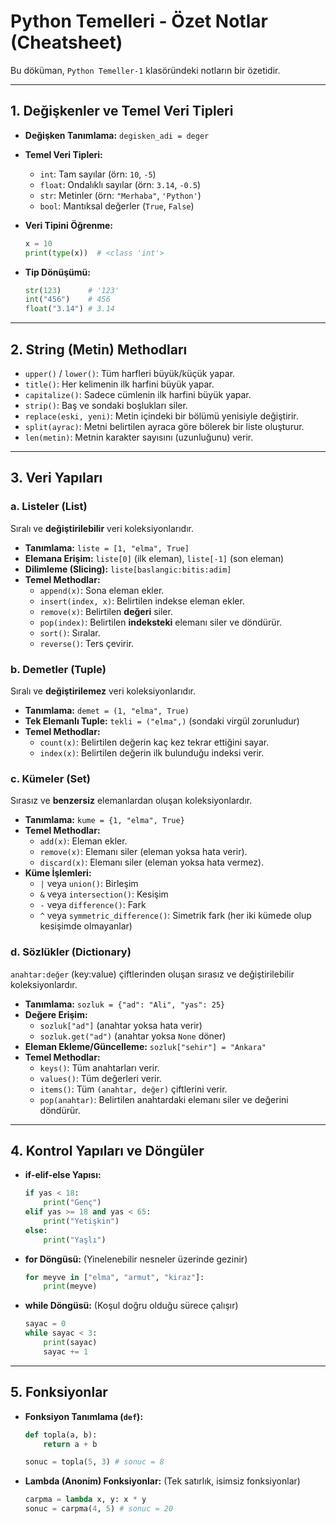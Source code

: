 <!-- @format -->

# Python Temelleri - Özet Notlar (Cheatsheet)

Bu döküman, `Python Temeller-1` klasöründeki notların bir özetidir.

---

## 1. Değişkenler ve Temel Veri Tipleri

- **Değişken Tanımlama:** `degisken_adi = deger`

- **Temel Veri Tipleri:**
  - `int`: Tam sayılar (örn: `10`, `-5`)
  - `float`: Ondalıklı sayılar (örn: `3.14`, `-0.5`)
  - `str`: Metinler (örn: `"Merhaba"`, `'Python'`)
  - `bool`: Mantıksal değerler (`True`, `False`)

- **Veri Tipini Öğrenme:**
  ```python
  x = 10
  print(type(x))  # <class 'int'>
  ```

- **Tip Dönüşümü:**
  ```python
  str(123)      # '123'
  int("456")    # 456
  float("3.14") # 3.14
  ```

---

## 2. String (Metin) Methodları

- `upper()` / `lower()`: Tüm harfleri büyük/küçük yapar.
- `title()`: Her kelimenin ilk harfini büyük yapar.
- `capitalize()`: Sadece cümlenin ilk harfini büyük yapar.
- `strip()`: Baş ve sondaki boşlukları siler.
- `replace(eski, yeni)`: Metin içindeki bir bölümü yenisiyle değiştirir.
- `split(ayrac)`: Metni belirtilen ayraca göre bölerek bir liste oluşturur.
- `len(metin)`: Metnin karakter sayısını (uzunluğunu) verir.

---

## 3. Veri Yapıları

### a. Listeler (List)

Sıralı ve **değiştirilebilir** veri koleksiyonlarıdır.

- **Tanımlama:** `liste = [1, "elma", True]`
- **Elemana Erişim:** `liste[0]` (ilk eleman), `liste[-1]` (son eleman)
- **Dilimleme (Slicing):** `liste[baslangic:bitis:adim]`
- **Temel Methodlar:**
  - `append(x)`: Sona eleman ekler.
  - `insert(index, x)`: Belirtilen indekse eleman ekler.
  - `remove(x)`: Belirtilen **değeri** siler.
  - `pop(index)`: Belirtilen **indeksteki** elemanı siler ve döndürür.
  - `sort()`: Sıralar.
  - `reverse()`: Ters çevirir.

### b. Demetler (Tuple)

Sıralı ve **değiştirilemez** veri koleksiyonlarıdır.

- **Tanımlama:** `demet = (1, "elma", True)`
- **Tek Elemanlı Tuple:** `tekli = ("elma",)` (sondaki virgül zorunludur)
- **Temel Methodlar:**
  - `count(x)`: Belirtilen değerin kaç kez tekrar ettiğini sayar.
  - `index(x)`: Belirtilen değerin ilk bulunduğu indeksi verir.

### c. Kümeler (Set)

Sırasız ve **benzersiz** elemanlardan oluşan koleksiyonlardır.

- **Tanımlama:** `kume = {1, "elma", True}`
- **Temel Methodlar:**
  - `add(x)`: Eleman ekler.
  - `remove(x)`: Elemanı siler (eleman yoksa hata verir).
  - `discard(x)`: Elemanı siler (eleman yoksa hata vermez).
- **Küme İşlemleri:**
  - `|` veya `union()`: Birleşim
  - `&` veya `intersection()`: Kesişim
  - `-` veya `difference()`: Fark
  - `^` veya `symmetric_difference()`: Simetrik fark (her iki kümede olup kesişimde olmayanlar)

### d. Sözlükler (Dictionary)

`anahtar:değer` (key:value) çiftlerinden oluşan sırasız ve değiştirilebilir koleksiyonlardır.

- **Tanımlama:** `sozluk = {"ad": "Ali", "yas": 25}`
- **Değere Erişim:**
  - `sozluk["ad"]` (anahtar yoksa hata verir)
  - `sozluk.get("ad")` (anahtar yoksa `None` döner)
- **Eleman Ekleme/Güncelleme:** `sozluk["sehir"] = "Ankara"`
- **Temel Methodlar:**
  - `keys()`: Tüm anahtarları verir.
  - `values()`: Tüm değerleri verir.
  - `items()`: Tüm `(anahtar, değer)` çiftlerini verir.
  - `pop(anahtar)`: Belirtilen anahtardaki elemanı siler ve değerini döndürür.

---

## 4. Kontrol Yapıları ve Döngüler

- **if-elif-else Yapısı:**
  ```python
  if yas < 18:
      print("Genç")
  elif yas >= 18 and yas < 65:
      print("Yetişkin")
  else:
      print("Yaşlı")
  ```

- **for Döngüsü:** (Yinelenebilir nesneler üzerinde gezinir)
  ```python
  for meyve in ["elma", "armut", "kiraz"]:
      print(meyve)
  ```

- **while Döngüsü:** (Koşul doğru olduğu sürece çalışır)
  ```python
  sayac = 0
  while sayac < 3:
      print(sayac)
      sayac += 1
  ```

---

## 5. Fonksiyonlar

- **Fonksiyon Tanımlama (`def`):**
  ```python
  def topla(a, b):
      return a + b

  sonuc = topla(5, 3) # sonuc = 8
  ```

- **Lambda (Anonim) Fonksiyonlar:** (Tek satırlık, isimsiz fonksiyonlar)
  ```python
  carpma = lambda x, y: x * y
  sonuc = carpma(4, 5) # sonuc = 20
  ```
